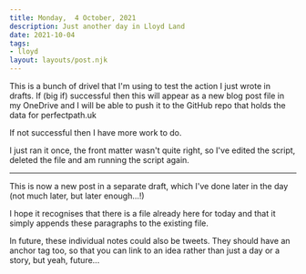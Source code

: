 ```yaml
---
title: Monday,  4 October, 2021
description: Just another day in Lloyd Land
date: 2021-10-04
tags:
- lloyd
layout: layouts/post.njk
---
```

This is a bunch of drivel that I'm using to test the action I just wrote in drafts.  If (big if) successful then this will appear as a new blog post file in my OneDrive and I will be able to push it to the GitHub repo that holds the data for perfectpath.uk

If not successful then I have more work to do.

I just ran it once, the front matter wasn't quite right, so I've edited the script, deleted the file and am running the script again.


---

This is now a new post in a separate draft, which I've done later in the day (not much later, but later enough...!)

I hope it recognises that there is a file already here for today and that it simply appends these paragraphs to the existing file.

In future, these individual notes could also be tweets.  They should have an anchor tag too, so that you can link to an idea rather than just a day or a story, but yeah, future...